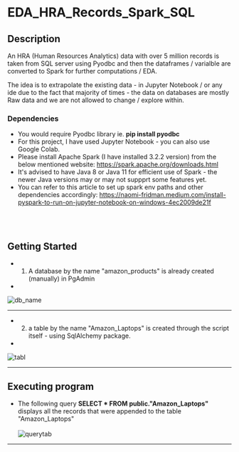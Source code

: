 # EDA_HRA_Records_Spark_SQL

## Description

An HRA (Human Resources Analytics) data with over 5 million records is taken from SQL server using Pyodbc and then the dataframes / varialble are converted to Spark for further computations / EDA.

The idea is to extrapolate the existing data - in Jupyter Notebook / or any ide due to the fact that majority of times - the data on databases are mostly Raw data and we are not allowed to change / explore within.

### Dependencies

* You would require Pyodbc library ie.  **pip install pyodbc**
* For this project, I have used Jupyter Notebook - you can also use Google Colab.
* Please install Apache Spark (I have installed 3.2.2 version) from the below mentioned website:  https://spark.apache.org/downloads.html
* It's advised to have Java 8 or Java 11 for efficient use of Spark - the newer Java versions may or may not suppprt some features yet.
* You can refer to this article to set up spark env paths and other dependencies accordingly:  https://naomi-fridman.medium.com/install-pyspark-to-run-on-jupyter-notebook-on-windows-4ec2009de21f

<br><br>

## Getting Started

* 1) A database by the name "amazon_products" is already created (manually) in PgAdmin
* <br>
![db_name](https://user-images.githubusercontent.com/72039550/192081173-5af21c9a-634b-4228-b65c-dcd308f559f2.jpg)

<hr>

* 2) a table by the name "Amazon_Laptops" is created through the script itself - using SqlAlchemy package.
* <br>

![tabl](https://user-images.githubusercontent.com/72039550/192104858-c019320d-cb70-4c1d-9899-156ceb4e123d.png)
<br>
<hr>


## Executing program

* The following query  **SELECT * FROM public."Amazon_Laptops"** displays all the records that were appended to the table "Amazon_Laptops"
<br><br>
![querytab](https://user-images.githubusercontent.com/72039550/192105060-ded88e7f-b170-4c0f-9bfd-1df9b946ffc7.png)

<hr>

